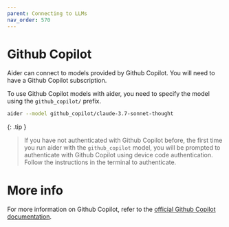 ```yaml
---
parent: Connecting to LLMs
nav_order: 570
---
```


# Github Copilot

Aider can connect to models provided by Github Copilot.
You will need to have a Github Copilot subscription.

To use Github Copilot models with aider, you need to specify the model using the `github_copilot/` prefix.

```bash
aider --model github_copilot/claude-3.7-sonnet-thought
```

{: .tip }
> If you have not authenticated with Github Copilot before, the first time you run aider with the `github_copilot` model, you will be prompted to authenticate with Github Copilot using device code authentication. Follow the instructions in the terminal to authenticate.


# More info

For more information on Github Copilot, refer to the [official Github Copilot documentation](https://docs.github.com/en/copilot).

